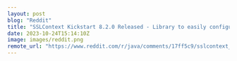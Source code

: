 ```yaml
---
layout: post
blog: "Reddit"
title: "SSLContext Kickstart 8.2.0 Released - Library to easily configure ssl"
date: 2023-10-24T15:14:10Z
image: images/reddit.png
remote_url: "https://www.reddit.com/r/java/comments/17ff5c9/sslcontext_kickstart_820_released_library_to/"
---
```

